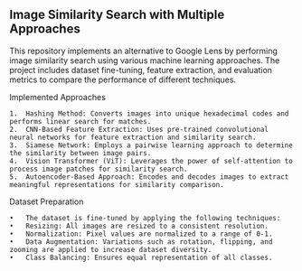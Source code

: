 ## Image Similarity Search with Multiple Approaches


This repository implements an alternative to Google Lens by performing image similarity search using various machine learning approaches. The project includes dataset fine-tuning, feature extraction, and evaluation metrics to compare the performance of different techniques.

Implemented Approaches

	1.	Hashing Method: Converts images into unique hexadecimal codes and performs linear search for matches.
	2.	CNN-Based Feature Extraction: Uses pre-trained convolutional neural networks for feature extraction and similarity search.
	3.	Siamese Network: Employs a pairwise learning approach to determine the similarity between image pairs.
	4.	Vision Transformer (ViT): Leverages the power of self-attention to process image patches for similarity search.
	5.	Autoencoder-Based Approach: Encodes and decodes images to extract meaningful representations for similarity comparison.

 Dataset Preparation

	•	The dataset is fine-tuned by applying the following techniques:
	•	Resizing: All images are resized to a consistent resolution.
	•	Normalization: Pixel values are normalized to a range of 0-1.
	•	Data Augmentation: Variations such as rotation, flipping, and zooming are applied to increase dataset diversity.
	•	Class Balancing: Ensures equal representation of all classes.

 

